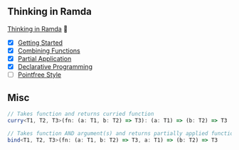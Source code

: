 ## Thinking in Ramda

[Thinking in Ramda](http://randycoulman.com/blog/categories/thinking-in-ramda/) 🤟

 - [x] [Getting Started](http://randycoulman.com/blog/2016/05/24/thinking-in-ramda-getting-started/)
 - [x] [Combining Functions](http://randycoulman.com/blog/2016/05/31/thinking-in-ramda-combining-functions/)
 - [x] [Partial Application](http://randycoulman.com/blog/2016/06/07/thinking-in-ramda-partial-application/)
 - [x] [Declarative Programming](http://randycoulman.com/blog/2016/06/14/thinking-in-ramda-declarative-programming/)
 - [ ] [Pointfree Style](http://randycoulman.com/blog/2016/06/21/thinking-in-ramda-pointfree-style/)

## Misc

```ts
// Takes function and returns curried function
curry<T1, T2, T3>(fn: (a: T1, b: T2) => T3): (a: T1) => (b: T2) => T3

// Takes function AND argument(s) and returns partially applied function
bind<T1, T2, T3>(fn: (a: T1, b: T2) => T3, a: T1) => (b: T2) => T3
```
